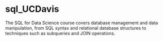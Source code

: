 # sql_UCDavis

The SQL for Data Science course covers database management and data manipulation, from SQL syntax and relational database structures to techniques such as subqueries and JOIN operations.

